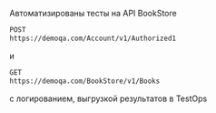 Автоматизированы тесты на API BookStore 

```bash
POST
https://demoqa.com/Account/v1/Authorized1
```
и

```bash
GET
https://demoqa.com/BookStore/v1/Books
```
с логированием, выгрузкой результатов в TestOps


